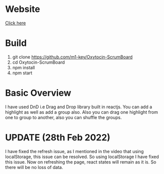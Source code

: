# Website
[Click here](https://hungry-ritchie-69abf2.netlify.app/)

# Build
1. git clone https://github.com/m1-key/Oxytocin-ScrumBoard
2. cd Oxytocin-ScrumBoard
3. npm install
4. npm start

# Basic Overview
I have used DnD i.e Drag and Drop library built in reactjs. You can add a highlight as well as add a group also. Also you can drag one highlight from one to group to another, also you can shuffle the groups.

# UPDATE (28th Feb 2022)
I have fixed the refresh issue, as I mentioned in the video that using localStorage, this issue can be resolved. So using localStorage I have fixed this issue. Now on refreshing the page, react states will remain as it is. So there will be no loss of data.
